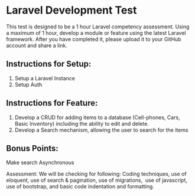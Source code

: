 # Laravel Development Test

This test is designed to be a 1 hour Laravel competency assessment. Using a maximum of 1 hour, develop a module or feature using the latest Laravel framework. After you have completed it, please upload it to your GitHub account and share a link.

## Instructions for Setup:
1. Setup a Laravel Instance 
2. Setup Auth 

## Instructions for Feature:
1. Develop a CRUD for adding items to a database (Cell-phones, Cars, Basic Inventory) including the ability to edit and delete. 
2. Develop a Search mechanism, allowing the user to search for the items 

## Bonus Points:
Make search Asynchronous

Assessment:
We will be checking for following: Coding techniques, use of eloquent, use of search & pagination, use of migrations,  use of javascript, use of bootstrap, and basic code indentation and formatting.

